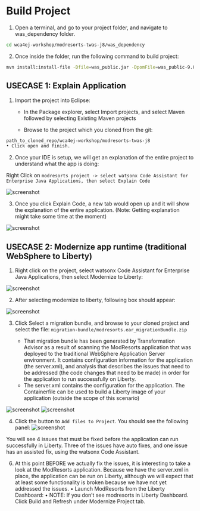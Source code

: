 # Build Project
1. Open a terminal, and go to your project folder, and navigate to was_dependency
folder.

```bash
cd wca4ej-workshop/modresorts-twas-j8/was_dependency
```

2. Once inside the folder, run the following command to build project:

```bash
mvn install:install-file -Dfile=was_public.jar -DpomFile=was_public-9.0.0.pom
```

## USECASE 1: Explain Application

1. Import the project into Eclipse:

    - In the Package explorer, select Import projects, and select Maven
followed by selecting Existing Maven projects

    - Browse to the project which you cloned from the git:

```bash
path_to_cloned_repo/wca4ej-workshop/modresorts-twas-j8
• Click open and finish.
```


2. Once your IDE is setup, we will get an explanation of the entire project to understand what the app is doing: 

Right Click on `modresorts project -> select watsonx Code Assistant for
Enterprise Java Applications, then select Explain Code`

![screenshot](./image/7.ExplainCode.png)

3. Once you click Explain Code, a new tab would open up and it will show the explanation of the entire application.
(Note: Getting explanation might take some time at the moment)

![screenshot](./image/8.ExplainCodeResult.png)

## USECASE 2: Modernize app runtime (traditional WebSphere to Liberty)
1. Right click on the project, select watsonx Code Assistant for Enterprise Java Applications, then select Modernize to Liberty:

![screenshot](./image/9.ModernizeLiberty.png)

2. After selecting modernize to liberty, following box should appear:

![screenshot](./image/9.ModernizeLiberty.png)

3. Click Select a migration bundle, and browse to your cloned project and select the file: `migration-bundle/modresorts.ear_migrationBundle.zip`

    - That migration bundle has been generated by Transformation Advisor as
a result of scanning the ModResorts application that was deployed to the traditional WebSphere Application Server environment. It contains configuration information for the application (the server.xml), and analysis that describes the issues that need to be addressed (the code changes that need to be made) in order for the application to run
successfully on Liberty.
    - The server.xml contains the configuration for the application. The Containerfile can be used to build a Liberty image of your application (outside the scope of this scenario)

![screenshot](./image/10.ModernizeLibertySelect.png)
![screenshot](./image/11.ChooseMigrationBundle.png)

4. Click the button to `Add files to Project`. You should see the following panel:
![screenshot](./image/12.MigrationFixing.png)

You will see 4 issues that must be fixed before the application can run successfully in Liberty. Three of the issues have auto fixes, and one issue has an assisted fix, using the watsonx Code Assistant.

6. At this point BEFORE we actually fix the issues, it is interesting to take a look at the ModResorts application. Because we have the server.xml in place, the application can be run on Liberty, although we will expect that at least some functionality is broken because we have not yet addressed the issues. 
• Launch ModResorts from the Liberty Dashboard:
• NOTE: If you don’t see modresorts in Liberty Dashboard. Click Build and Refresh under Modernize Project tab.